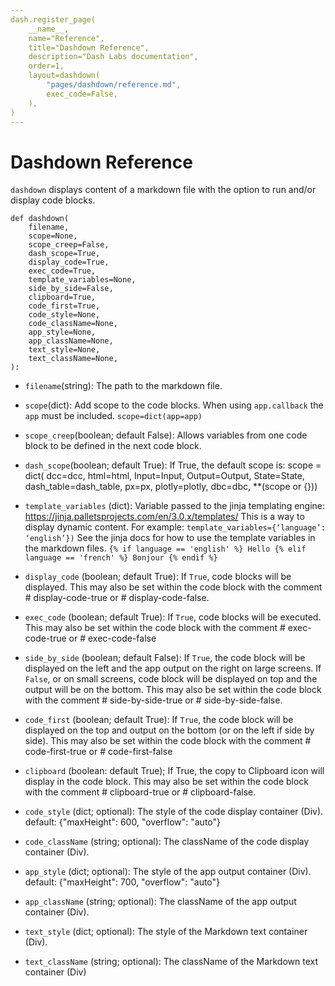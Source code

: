 ```yaml
---
dash.register_page(
    __name__,
    name="Reference",
    title="Dashdown Reference",
    description="Dash Labs documentation",
    order=1,
    layout=dashdown(
        "pages/dashdown/reference.md",
        exec_code=False,
    ),
)
---
```



# Dashdown Reference


`dashdown` displays content of a markdown file with the option to run and/or display code blocks.


```
def dashdown(
    filename,
    scope=None,
    scope_creep=False,
    dash_scope=True,
    display_code=True,
    exec_code=True,
    template_variables=None,
    side_by_side=False,
    clipboard=True,
    code_first=True,
    code_style=None,
    code_className=None,
    app_style=None,
    app_className=None,
    text_style=None,
    text_className=None,
):
```
    
- `filename`(string):
The path to the markdown file.

- `scope`(dict):
Add scope to the code blocks. When using `app.callback` the `app` must be included. `scope=dict(app=app)`

- `scope_creep`(boolean; default False):
Allows variables from one code block to be defined in the next code block.

- `dash_scope`(boolean; default True):
If True, the default scope is:
    scope = dict(
              dcc=dcc,
              html=html,
              Input=Input,
              Output=Output,
              State=State,
              dash_table=dash_table,
              px=px,
              plotly=plotly,
              dbc=dbc,
              **(scope or {}))

- `template_variables` (dict):
Variable passed to the  jinja templating engine: https://jinja.palletsprojects.com/en/3.0.x/templates/
This is a way to display dynamic content.  For example:
`template_variables={‘language’: ‘english’})`
See the jinja docs for how to use the template variables in the markdown files.
`{% if language == 'english' %} Hello {% elif language == 'french' %} Bonjour {% endif %}`

- `display_code` (boolean; default True):
If `True`, code blocks will be displayed. This may also be set within the code block with the comment # display-code-true or # display-code-false.

- `exec_code` (boolean; default True):
If `True`, code blocks will be executed.  This may also be set within the code block with the comment # exec-code-true or # exec-code-false

- `side_by_side` (boolean; default False):
If `True`, the code block will be displayed on the left and the app output on the right on large screens.
If `False`, or on small screens, code block will be displayed on top and the output will be on the bottom.
This may also be set within the code block with the comment # side-by-side-true or # side-by-side-false.

- `code_first` (boolean; default True):
If `True`, the code block will be displayed on the top and output on the bottom (or on the left if side by side).
This may also be set within the code block with the comment # code-first-true or # code-first-false

- `clipboard` (boolean: default True);
If True, the copy to Clipboard icon will display in the code block.  This may also be set within the code block
with the comment # clipboard-true or # clipboard-false.

- `code_style` (dict; optional):
The style of the code display container (Div).
default: {"maxHeight": 600, "overflow": "auto"}

- `code_className` (string; optional):
The className of the code display container (Div).

- `app_style` (dict; optional):
The style of the app output container (Div).
default: {"maxHeight": 700, "overflow": "auto"}

- `app_className` (string; optional):
The className of the app output container (Div).

- `text_style` (dict; optional):
The style of the Markdown text container (Div).

- `text_className` (string; optional):
The className of the Markdown text container (Div)

